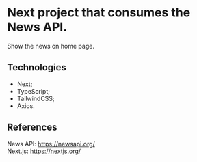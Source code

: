 # Next project that consumes the News API.
Show the news on home page.

## Technologies
<ul>
  <li>Next;</li>
  <li>TypeScript;</li>
  <li>TailwindCSS;</li>
  <li>Axios.</li>
</ul>

## References
News API: https://newsapi.org/
<br>
Next.js: https://nextjs.org/
